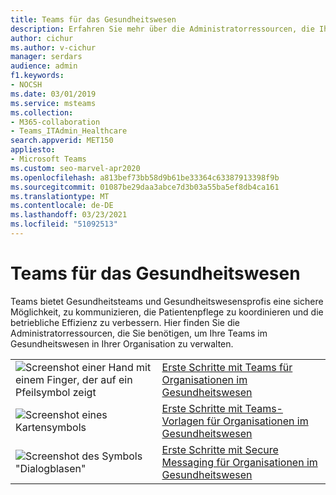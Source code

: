 ```yaml
---
title: Teams für das Gesundheitswesen
description: Erfahren Sie mehr über die Administratorressourcen, die Ihnen zum Verwalten ihrer Teams im Gesundheitswesen in Ihrer Organisation zur Verfügung stehen.
author: cichur
ms.author: v-cichur
manager: serdars
audience: admin
f1.keywords:
- NOCSH
ms.date: 03/01/2019
ms.service: msteams
ms.collection:
- M365-collaboration
- Teams_ITAdmin_Healthcare
search.appverid: MET150
appliesto:
- Microsoft Teams
ms.custom: seo-marvel-apr2020
ms.openlocfilehash: a813bef73bb58d9b61be33364c63387913398f9b
ms.sourcegitcommit: 01087be29daa3abce7d3b03a55ba5ef8db4ca161
ms.translationtype: MT
ms.contentlocale: de-DE
ms.lasthandoff: 03/23/2021
ms.locfileid: "51092513"
---
```

# <a name="teams-for-healthcare"></a>Teams für das Gesundheitswesen

Teams bietet Gesundheitsteams und Gesundheitswesensprofis eine sichere Möglichkeit, zu kommunizieren, die Patientenpflege zu koordinieren und die betriebliche Effizienz zu verbessern. Hier finden Sie die Administratorressourcen, die Sie benötigen, um Ihre Teams im Gesundheitswesen in Ihrer Organisation zu verwalten.

|               |               |
| ------------- | ------------- |
| ![Screenshot einer Hand mit einem Finger, der auf ein Pfeilsymbol zeigt](../media/get-started-teams.svg)  |  [Erste Schritte mit Teams für Organisationen im Gesundheitswesen](./healthcare/teams-in-hc.md) |
| ![Screenshot eines Kartensymbols](../media/walkthrough-map-teams.svg) | [Erste Schritte mit Teams-Vorlagen für Organisationen im Gesundheitswesen](./healthcare/healthcare-templates-admin-console.md) |
| ![Screenshot des Symbols "Dialogblasen"](../media/chat.svg)  |  [Erste Schritte mit Secure Messaging für Organisationen im Gesundheitswesen](./healthcare/messaging-policies-hc.md) |

